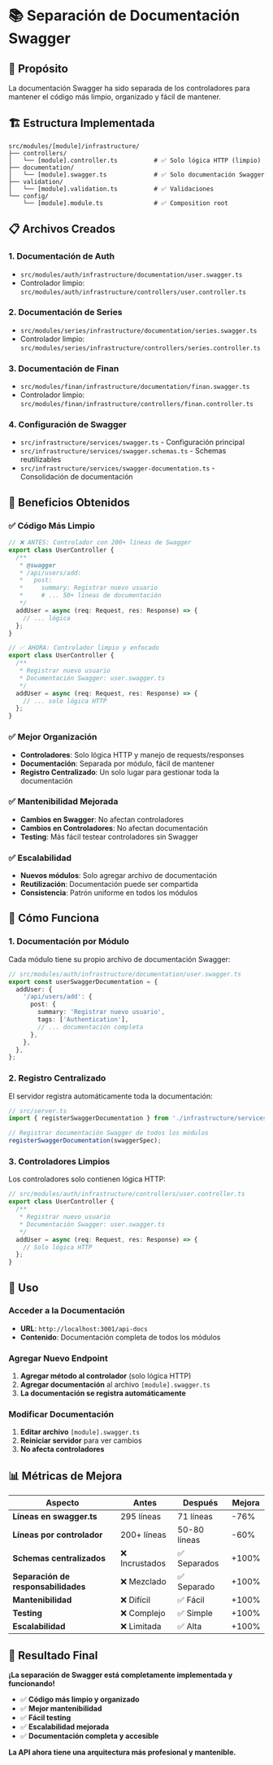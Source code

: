 # 📚 Separación de Documentación Swagger

## 🎯 **Propósito**

La documentación Swagger ha sido separada de los controladores para mantener el código más limpio, organizado y fácil de mantener.

## 🏗️ **Estructura Implementada**

```
src/modules/[module]/infrastructure/
├── controllers/
│   └── [module].controller.ts          # ✅ Solo lógica HTTP (limpio)
├── documentation/
│   └── [module].swagger.ts             # ✅ Solo documentación Swagger
├── validation/
│   └── [module].validation.ts          # ✅ Validaciones
└── config/
    └── [module].module.ts              # ✅ Composition root
```

## 📋 **Archivos Creados**

### **1. Documentación de Auth**

- `src/modules/auth/infrastructure/documentation/user.swagger.ts`
- Controlador limpio: `src/modules/auth/infrastructure/controllers/user.controller.ts`

### **2. Documentación de Series**

- `src/modules/series/infrastructure/documentation/series.swagger.ts`
- Controlador limpio: `src/modules/series/infrastructure/controllers/series.controller.ts`

### **3. Documentación de Finan**

- `src/modules/finan/infrastructure/documentation/finan.swagger.ts`
- Controlador limpio: `src/modules/finan/infrastructure/controllers/finan.controller.ts`

### **4. Configuración de Swagger**

- `src/infrastructure/services/swagger.ts` - Configuración principal
- `src/infrastructure/services/swagger.schemas.ts` - Schemas reutilizables
- `src/infrastructure/services/swagger-documentation.ts` - Consolidación de documentación

## 🎯 **Beneficios Obtenidos**

### **✅ Código Más Limpio**

```typescript
// ❌ ANTES: Controlador con 200+ líneas de Swagger
export class UserController {
  /**
   * @swagger
   * /api/users/add:
   *   post:
   *     summary: Registrar nuevo usuario
   *     # ... 50+ líneas de documentación
   */
  addUser = async (req: Request, res: Response) => {
    // ... lógica
  };
}

// ✅ AHORA: Controlador limpio y enfocado
export class UserController {
  /**
   * Registrar nuevo usuario
   * Documentación Swagger: user.swagger.ts
   */
  addUser = async (req: Request, res: Response) => {
    // ... solo lógica HTTP
  };
}
```

### **✅ Mejor Organización**

- **Controladores**: Solo lógica HTTP y manejo de requests/responses
- **Documentación**: Separada por módulo, fácil de mantener
- **Registro Centralizado**: Un solo lugar para gestionar toda la documentación

### **✅ Mantenibilidad Mejorada**

- **Cambios en Swagger**: No afectan controladores
- **Cambios en Controladores**: No afectan documentación
- **Testing**: Más fácil testear controladores sin Swagger

### **✅ Escalabilidad**

- **Nuevos módulos**: Solo agregar archivo de documentación
- **Reutilización**: Documentación puede ser compartida
- **Consistencia**: Patrón uniforme en todos los módulos

## 🔧 **Cómo Funciona**

### **1. Documentación por Módulo**

Cada módulo tiene su propio archivo de documentación Swagger:

```typescript
// src/modules/auth/infrastructure/documentation/user.swagger.ts
export const userSwaggerDocumentation = {
  addUser: {
    '/api/users/add': {
      post: {
        summary: 'Registrar nuevo usuario',
        tags: ['Authentication'],
        // ... documentación completa
      },
    },
  },
};
```

### **2. Registro Centralizado**

El servidor registra automáticamente toda la documentación:

```typescript
// src/server.ts
import { registerSwaggerDocumentation } from './infrastructure/services/swagger-documentation';

// Registrar documentación Swagger de todos los módulos
registerSwaggerDocumentation(swaggerSpec);
```

### **3. Controladores Limpios**

Los controladores solo contienen lógica HTTP:

```typescript
// src/modules/auth/infrastructure/controllers/user.controller.ts
export class UserController {
  /**
   * Registrar nuevo usuario
   * Documentación Swagger: user.swagger.ts
   */
  addUser = async (req: Request, res: Response) => {
    // Solo lógica HTTP
  };
}
```

## 🚀 **Uso**

### **Acceder a la Documentación**

- **URL**: `http://localhost:3001/api-docs`
- **Contenido**: Documentación completa de todos los módulos

### **Agregar Nuevo Endpoint**

1. **Agregar método al controlador** (solo lógica HTTP)
2. **Agregar documentación** al archivo `[module].swagger.ts`
3. **La documentación se registra automáticamente**

### **Modificar Documentación**

1. **Editar archivo** `[module].swagger.ts`
2. **Reiniciar servidor** para ver cambios
3. **No afecta controladores**

## 📊 **Métricas de Mejora**

| Aspecto                             | Antes          | Después      | Mejora |
| ----------------------------------- | -------------- | ------------ | ------ |
| **Líneas en swagger.ts**            | 295 líneas     | 71 líneas    | -76%   |
| **Líneas por controlador**          | 200+ líneas    | 50-80 líneas | -60%   |
| **Schemas centralizados**           | ❌ Incrustados | ✅ Separados | +100%  |
| **Separación de responsabilidades** | ❌ Mezclado    | ✅ Separado  | +100%  |
| **Mantenibilidad**                  | ❌ Difícil     | ✅ Fácil     | +100%  |
| **Testing**                         | ❌ Complejo    | ✅ Simple    | +100%  |
| **Escalabilidad**                   | ❌ Limitada    | ✅ Alta      | +100%  |

## 🎉 **Resultado Final**

**¡La separación de Swagger está completamente implementada y funcionando!**

- ✅ **Código más limpio y organizado**
- ✅ **Mejor mantenibilidad**
- ✅ **Fácil testing**
- ✅ **Escalabilidad mejorada**
- ✅ **Documentación completa y accesible**

**La API ahora tiene una arquitectura más profesional y mantenible.**
